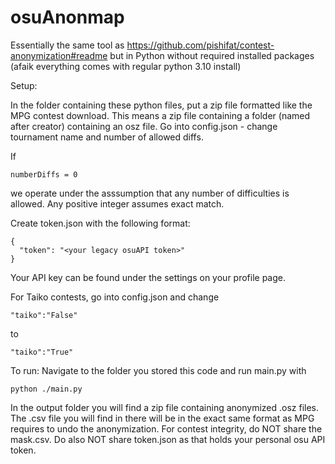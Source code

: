 # osuAnonmap
Essentially the same tool as https://github.com/pishifat/contest-anonymization#readme but in Python without required installed packages (afaik everything comes with regular python 3.10 install)


Setup:

In the folder containing these python files, put a zip file formatted like the MPG contest download. This means a zip file containing a folder (named after creator) containing an osz file. 
Go into config.json - change tournament name and number of allowed diffs. 

If 
```
numberDiffs = 0
```
we operate under the asssumption that any number of difficulties is allowed. Any positive integer assumes exact match.

Create token.json with the following format:
```
{
  "token": "<your legacy osuAPI token>"
}
```

Your API key can be found under the settings on your profile page.

For Taiko contests, go into config.json and change 

```
"taiko":"False" 
```
to 
```
"taiko":"True"
```

To run:
Navigate to the folder you stored this code and run main.py with
```
python ./main.py
```

In the output folder you will find a zip file containing anonymized .osz files. The .csv file you will find in there will be in the exact same format as MPG requires to undo the anonymization.
For contest integrity, do NOT share the mask.csv. Do also NOT share token.json as that holds your personal osu API token.

